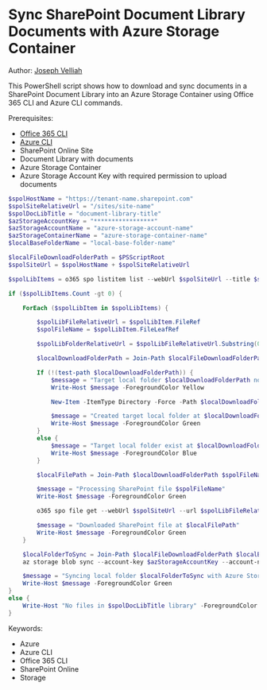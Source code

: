 # Sync SharePoint Document Library Documents with Azure Storage Container

Author: [Joseph Velliah](https://sprider.blog/sync-sp-library-with-az-storage-container)

This PowerShell script shows how to download and sync documents in a SharePoint Document Library into an Azure Storage Container using Office 365 CLI and Azure CLI commands.

Prerequisites:

- [Office 365 CLI](https://pnp.github.io/office365-cli/)
- [Azure CLI](https://docs.microsoft.com/en-us/cli/azure/?view=azure-cli-latest)
- SharePoint Online Site
- Document Library with documents
- Azure Storage Container
- Azure Storage Account Key with required permission to upload documents

```powershell tab="PowerShell Core"
$spolHostName = "https://tenant-name.sharepoint.com"
$spolSiteRelativeUrl = "/sites/site-name"
$spolDocLibTitle = "document-library-title"
$azStorageAccountKey = "*****************"
$azStorageAccountName = "azure-storage-account-name"
$azStorageContainerName = "azure-storage-container-name"
$localBaseFolderName = "local-base-folder-name"

$localFileDownloadFolderPath = $PSScriptRoot
$spolSiteUrl = $spolHostName + $spolSiteRelativeUrl

$spolLibItems = o365 spo listitem list --webUrl $spolSiteUrl --title $spolDocLibTitle --fields 'FileRef,FileLeafRef' --filter "FSObjType eq 0" -o json | ConvertFrom-Json

if ($spolLibItems.Count -gt 0) {

    ForEach ($spolLibItem in $spolLibItems) {

        $spolLibFileRelativeUrl = $spolLibItem.FileRef
        $spolFileName = $spolLibItem.FileLeafRef

        $spolLibFolderRelativeUrl = $spolLibFileRelativeUrl.Substring(0, $spolLibFileRelativeUrl.lastIndexOf('/'))

        $localDownloadFolderPath = Join-Path $localFileDownloadFolderPath $localBaseFolderName $spolLibFolderRelativeUrl

        If (!(test-path $localDownloadFolderPath)) {
            $message = "Target local folder $localDownloadFolderPath not exist"
            Write-Host $message -ForegroundColor Yellow

            New-Item -ItemType Directory -Force -Path $localDownloadFolderPath | Out-Null

            $message = "Created target local folder at $localDownloadFolderPath"
            Write-Host $message -ForegroundColor Green
        }
        else {
            $message = "Target local folder exist at $localDownloadFolderPath"
            Write-Host $message -ForegroundColor Blue
        }

        $localFilePath = Join-Path $localDownloadFolderPath $spolFileName

        $message = "Processing SharePoint file $spolFileName"
        Write-Host $message -ForegroundColor Green

        o365 spo file get --webUrl $spolSiteUrl --url $spolLibFileRelativeUrl --asFile --path $localFilePath

        $message = "Downloaded SharePoint file at $localFilePath"
        Write-Host $message -ForegroundColor Green
    }

    $localFolderToSync = Join-Path $localFileDownloadFolderPath $localBaseFolderName
    az storage blob sync --account-key $azStorageAccountKey --account-name $azStorageAccountName -c $azStorageContainerName -s $localFolderToSync --only-show-errors | Out-Null

    $message = "Syncing local folder $localFolderToSync with Azure Storage Container $azStorageContainerName is completed"
    Write-Host $message -ForegroundColor Green
}
else {
    Write-Host "No files in $spolDocLibTitle library" -ForegroundColor Yellow
}
```

Keywords:

- Azure
- Azure CLI
- Office 365 CLI
- SharePoint Online
- Storage
